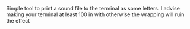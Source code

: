 Simple tool to print a sound file to the terminal as some letters. 
I advise making your terminal at least 100 in with otherwise the wrapping will ruin the effect
